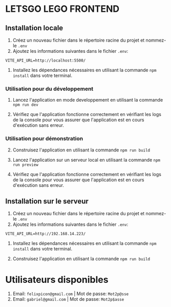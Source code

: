 # LETSGO LEGO FRONTEND

## Installation locale

1. Créez un nouveau fichier dans le répertoire racine du projet et nommez-le `.env`
2. Ajoutez les informations suivantes dans le fichier `.env`:

```
VITE_API_URL=http://localhost:5500/
```

1. Installez les dépendances nécessaires en utilisant la commande `npm install` dans votre terminal.

### Utilisation pour du développement

1. Lancez l'application en mode developpement en utilisant la commande `npm run dev`

2. Vérifiez que l'application fonctionne correctement en vérifiant les logs de la console pour vous assurer que l'application est en cours d'exécution sans erreur.

### Utilisation pour démonstration

2. Construisez l'application en utilisant la commande `npm run build`

3. Lancez l'application sur un serveur local en utilisant la commande `npm run preview`

4. Vérifiez que l'application fonctionne correctement en vérifiant les logs de la console pour vous assurer que l'application est en cours d'exécution sans erreur.

## Installation sur le serveur

1. Créez un nouveau fichier dans le répertoire racine du projet et nommez-le `.env`
2. Ajoutez les informations suivantes dans le fichier `.env`:

```
VITE_API_URL=http://192.168.14.223/
```

1. Installez les dépendances nécessaires en utilisant la commande `npm install` dans votre terminal.

2. Construisez l'application en utilisant la commande `npm run build`

# Utilisateurs disponibles

1. Email: `felixpicon@gmail.com` | Mot de passe: `Mot2p@sse`
2. Email: `gabriel@gmail.com` | Mot de passe: `Mot2p$asse`
